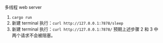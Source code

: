 多线程 web server
1. `cargo run`
2. 新建 terminal 执行：`curl http://127.0.0.1:7878/sleep`
3. 新建 terminal 执行：`curl http://127.0.0.1:7878/`
预期上述步骤 2 和 3 中两个请求不会被阻塞。
